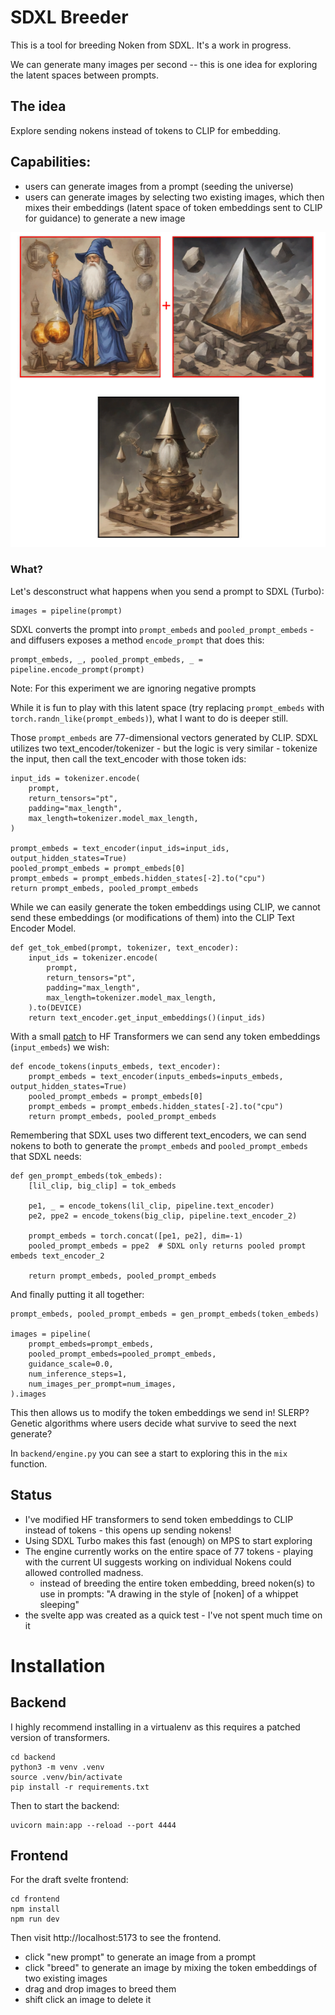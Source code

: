 # SDXL Breeder

This is a tool for breeding Noken from SDXL. It's a work in progress.

We can generate many images per second -- this is one idea for exploring the latent
spaces between prompts.

## The idea

Explore sending nokens instead of tokens to CLIP for embedding.

## Capabilities:

- users can generate images from a prompt (seeding the universe)
- users can generate images by selecting two existing images, which then mixes their embeddings (latent space of token embeddings sent to CLIP for guidance) to generate a new image

![mix](./mix.png)

### What?

Let's desconstruct what happens when you send a prompt to SDXL (Turbo):

    images = pipeline(prompt)

SDXL converts the prompt into `prompt_embeds` and `pooled_prompt_embeds` - and diffusers exposes 
a method `encode_prompt` that does this:

    prompt_embeds, _, pooled_prompt_embeds, _ = pipeline.encode_prompt(prompt)

Note: For this experiment we are ignoring negative prompts

While it is fun to play with this latent space (try replacing `prompt_embeds` with `torch.randn_like(prompt_embeds)`), what I want to do is deeper still.

Those `prompt_embeds` are 77-dimensional vectors generated by CLIP. SDXL utilizes two text_encoder/tokenizer - but the logic is very similar - tokenize the input, then call the text_encoder with those token ids:

    input_ids = tokenizer.encode(
        prompt,
        return_tensors="pt",
        padding="max_length",
        max_length=tokenizer.model_max_length,
    )
    
    prompt_embeds = text_encoder(input_ids=input_ids, output_hidden_states=True)
    pooled_prompt_embeds = prompt_embeds[0]
    prompt_embeds = prompt_embeds.hidden_states[-2].to("cpu")
    return prompt_embeds, pooled_prompt_embeds

While we can easily generate the token embeddings using CLIP, we cannot send these embeddings (or modifications of them) into the CLIP Text Encoder Model.

    def get_tok_embed(prompt, tokenizer, text_encoder):
        input_ids = tokenizer.encode(
            prompt,
            return_tensors="pt",
            padding="max_length",
            max_length=tokenizer.model_max_length,
        ).to(DEVICE)
        return text_encoder.get_input_embeddings()(input_ids)

With a small [patch](https://github.com/anotherjesse/transformers/commit/a3abf33474824cbdc9ab64873c1e057847d121bb) to HF Transformers we can send any token embeddings (`input_embeds`) we wish:

    def encode_tokens(inputs_embeds, text_encoder):
        prompt_embeds = text_encoder(inputs_embeds=inputs_embeds, output_hidden_states=True)
        pooled_prompt_embeds = prompt_embeds[0]
        prompt_embeds = prompt_embeds.hidden_states[-2].to("cpu")
        return prompt_embeds, pooled_prompt_embeds

Remembering that SDXL uses two different text_encoders, we can send nokens to both to generate the `prompt_embeds` and `pooled_prompt_embeds` that SDXL needs:

    def gen_prompt_embeds(tok_embeds):
        [lil_clip, big_clip] = tok_embeds

        pe1, _ = encode_tokens(lil_clip, pipeline.text_encoder)
        pe2, ppe2 = encode_tokens(big_clip, pipeline.text_encoder_2)

        prompt_embeds = torch.concat([pe1, pe2], dim=-1)
        pooled_prompt_embeds = ppe2  # SDXL only returns pooled prompt embeds text_encoder_2

        return prompt_embeds, pooled_prompt_embeds

And finally putting it all together:

    prompt_embeds, pooled_prompt_embeds = gen_prompt_embeds(token_embeds)

    images = pipeline(
        prompt_embeds=prompt_embeds,
        pooled_prompt_embeds=pooled_prompt_embeds,
        guidance_scale=0.0,
        num_inference_steps=1,
        num_images_per_prompt=num_images,
    ).images

This then allows us to modify the token embeddings we send in!  SLERP?  Genetic algorithms where users decide what survive to seed the next generate?

In `backend/engine.py` you can see a start to exploring this in the `mix` function.


## Status

- I've modified HF transformers to send token embeddings to CLIP instead of tokens - this
opens up sending nokens!
- Using SDXL Turbo makes this fast (enough) on MPS to start exploring
- The engine currently works on the entire space of 77 tokens - playing with the current UI suggests working on individual Nokens could allowed controlled madness.  
  - instead of breeding the entire token embedding, breed noken(s) to use in prompts: "A drawing in the style of [noken] of a whippet sleeping"
- the svelte app was created as a quick test - I've not spent much time on it

# Installation

## Backend

I highly recommend installing in a virtualenv as this requires a patched version of transformers.

    cd backend
    python3 -m venv .venv
    source .venv/bin/activate
    pip install -r requirements.txt

Then to start the backend:

    uvicorn main:app --reload --port 4444

## Frontend

For the draft svelte frontend:

    cd frontend
    npm install
    npm run dev

Then visit http://localhost:5173 to see the frontend.

- click "new prompt" to generate an image from a prompt
- click "breed" to generate an image by mixing the token embeddings of two existing images
- drag and drop images to breed them
- shift click an image to delete it
